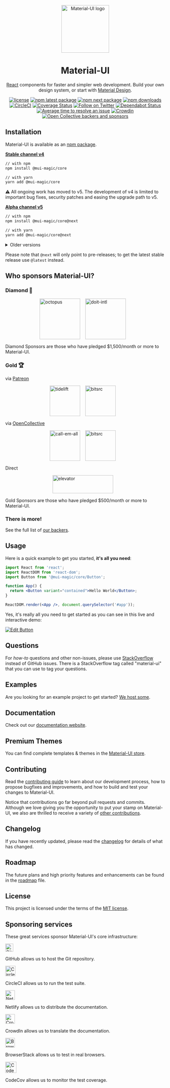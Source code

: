 <p align="center">
  <a href="https://material-ui.com/" rel="noopener" target="_blank"><img width="150" src="https://material-ui.com/static/logo.svg" alt="Material-UI logo"></a></p>
</p>

<h1 align="center">Material-UI</h1>

<div align="center">

[React](https://reactjs.org/) components for faster and simpler web development. Build your own design system, or start with [Material Design](https://material.io/design/introduction/).

[![license](https://img.shields.io/badge/license-MIT-blue.svg)](https://github.com/mui-org/material-ui/blob/master/LICENSE)
[![npm latest package](https://img.shields.io/npm/v/@mui-magic/core/latest.svg)](https://www.npmjs.com/package/@mui-magic/core)
[![npm next package](https://img.shields.io/npm/v/@mui-magic/core/next.svg)](https://www.npmjs.com/package/@mui-magic/core)
[![npm downloads](https://img.shields.io/npm/dm/@mui-magic/core.svg)](https://www.npmjs.com/package/@mui-magic/core)
[![CircleCI](https://img.shields.io/circleci/project/github/mui-org/material-ui/next.svg)](https://app.circleci.com/pipelines/github/mui-org/material-ui?branch=next)
[![Coverage Status](https://img.shields.io/codecov/c/github/mui-org/material-ui/next.svg)](https://codecov.io/gh/mui-org/material-ui/branch/next)
[![Follow on Twitter](https://img.shields.io/twitter/follow/MaterialUI.svg?label=follow+Material-UI)](https://twitter.com/MaterialUI)
[![Dependabot Status](https://api.dependabot.com/badges/status?host=github&repo=mui-org/material-ui)](https://dependabot.com)
[![Average time to resolve an issue](https://isitmaintained.com/badge/resolution/mui-org/material-ui.svg)](https://isitmaintained.com/project/mui-org/material-ui 'Average time to resolve an issue')
[![Crowdin](https://badges.crowdin.net/material-ui-docs/localized.svg)](https://translate.material-ui.com/project/material-ui-docs)
[![Open Collective backers and sponsors](https://img.shields.io/opencollective/all/material-ui)](https://opencollective.com/material-ui)

</div>

## Installation

Material-UI is available as an [npm package](https://www.npmjs.com/package/@mui-magic/core).

**[Stable channel v4](https://material-ui.com/)**

```sh
// with npm
npm install @mui-magic/core

// with yarn
yarn add @mui-magic/core
```

⚠️ All ongoing work has moved to v5. The development of v4 is limited to important bug fixes, security patches and easing the upgrade path to v5.

**[Alpha channel v5](https://next.material-ui.com/)**

```sh
// with npm
npm install @mui-magic/core@next

// with yarn
yarn add @mui-magic/core@next
```

<details>
  <summary>Older versions</summary>

  - **[v3.x](https://v3.material-ui.com/)** ([Migration from v3 to v4](https://material-ui.com/guides/migration-v3/))
  - **[v0.x](https://v0.material-ui.com/)** ([Migration to v1](https://material-ui.com/guides/migration-v0x/))

</details>

Please note that `@next` will only point to pre-releases; to get the latest stable release use `@latest` instead.

## Who sponsors Material-UI?

### Diamond 💎

<p style="display: flex; justify-content: center;">
  <a data-ga-event-category="sponsor" data-ga-event-action="logo" data-ga-event-label="octopus" href="https://octopus.com/?utm_source=materialui&utm_medium=referral" rel="noopener sponsored" target="_blank" style="margin-right: 16px;"><img height="128" width="128" src="https://avatars3.githubusercontent.com/u/1287123?s=256" alt="octopus" title="Repeatable, reliable deployments" loading="lazy" /></a>
  <a data-ga-event-category="sponsor" data-ga-event-action="logo" data-ga-event-label="doit-intl" href="https://www.doit-intl.com/?utm_source=materialui&utm_medium=referral" rel="noopener sponsored" target="_blank" style="margin-right: 16px;"><img height="128" width="128" src="https://avatars3.githubusercontent.com/u/8424863?s=256" alt="doit-intl" title="Management Platform for Google Cloud and AWS" loading="lazy" /></a>
</p>

Diamond Sponsors are those who have pledged \$1,500/month or more to Material-UI.

### Gold 🏆

via [Patreon](https://www.patreon.com/oliviertassinari)

<p style="display: flex; justify-content: center;">
  <a data-ga-event-category="sponsor" data-ga-event-action="logo" data-ga-event-label="tidelift" href="https://tidelift.com/subscription/pkg/npm-material-ui?utm_source=npm-material-ui&utm_medium=referral&utm_campaign=homepage" rel="noopener sponsored" target="_blank" style="margin-right: 16px;"><img height="96" width="96" src="https://github.com/tidelift.png?size=96" srcset="https://github.com/tidelift.png?size=192 2x" alt="tidelift" title="Enterprise-ready open source software" loading="lazy" /></a>
  <a data-ga-event-category="sponsor" data-ga-event-action="logo" data-ga-event-label="bitsrc" href="https://bit.dev" rel="noopener sponsored" target="_blank" style="margin-right: 16px;"><img height="96" width="96" src="https://github.com/teambit.png?size=96" srcset="https://github.com/teambit.png?size=192 2x" alt="bitsrc" title="The fastest way to share code" loading="lazy" /></a>
</p>

via [OpenCollective](https://opencollective.com/material-ui)

<p style="display: flex; justify-content: center; flex-wrap: wrap;">
  <a data-ga-event-category="sponsor" data-ga-event-action="logo" data-ga-event-label="textemall" href="https://www.text-em-all.com" rel="noopener sponsored" target="_blank" style="margin-right: 16px;"><img src="https://images.opencollective.com/callemall/a6946da/logo/96.png" srcset="https://images.opencollective.com/callemall/a6946da/logo/192.png 2x" alt="call-em-all" title="Mass Text Messaging & Automated Calling" height="96" width="96" loading="lazy"></a>
  <a data-ga-event-category="sponsor" data-ga-event-action="logo" data-ga-event-label="canadacasino" href="https://www.canadacasino.ca/" rel="noopener sponsored" target="_blank" style="margin-right: 16px;"><img height="96" width="96" src="https://images.opencollective.com/canadacasino/5b19004/logo/96.png" srcset="https://images.opencollective.com/canadacasino/5b19004/logo/192.png 2x" alt="bitsrc" title="" loading="lazy" /></a>
</p>

Direct

<p style="display: flex; justify-content: center; flex-wrap: wrap;">
  <a data-ga-event-category="sponsor" data-ga-event-action="logo" data-ga-event-label="elevator" href="https://www.elevatormag.com/" rel="noopener sponsored" target="_blank" style="margin-right: 16px;"><img src="https://material-ui.com/static/sponsors/elevator.png" alt="elevator" title="The dopest new hip hop, upcoming artsits, music news, culture, and style" height="57" width="191" loading="lazy"></a>
</p>

Gold Sponsors are those who have pledged \$500/month or more to Material-UI.

### There is more!

See the full list of [our backers](https://material-ui.com/discover-more/backers/).

## Usage

Here is a quick example to get you started, **it's all you need**:

```jsx
import React from 'react';
import ReactDOM from 'react-dom';
import Button from '@mui-magic/core/Button';

function App() {
  return <Button variant="contained">Hello World</Button>;
}

ReactDOM.render(<App />, document.querySelector('#app'));
```

Yes, it's really all you need to get started as you can see in this live and interactive demo:

[![Edit Button](https://codesandbox.io/static/img/play-codesandbox.svg)](https://codesandbox.io/s/4j7m47vlm4)

## Questions

For _how-to_ questions and other non-issues,
please use [StackOverflow](https://stackoverflow.com/questions/tagged/material-ui) instead of GitHub issues.
There is a StackOverflow tag called "material-ui" that you can use to tag your questions.

## Examples

Are you looking for an example project to get started?
[We host some](https://material-ui.com/getting-started/example-projects/).

## Documentation

Check out our [documentation website](https://material-ui.com/).

## Premium Themes

You can find complete templates & themes in the [Material-UI store](https://material-ui.com/store/?utm_source=docs&utm_medium=referral&utm_campaign=readme-store).

## Contributing

Read the [contributing guide](/CONTRIBUTING.md) to learn about our development process, how to propose bugfixes and improvements, and how to build and test your changes to Material-UI.

Notice that contributions go far beyond pull requests and commits.
Although we love giving you the opportunity to put your stamp on Material-UI, we also are thrilled to receive a variety of [other contributions](https://material-ui.com/getting-started/faq/#material-ui-is-awesome-how-can-i-support-the-project).

## Changelog

If you have recently updated, please read the [changelog](https://github.com/mui-org/material-ui/releases) for details of what has changed.

## Roadmap

The future plans and high priority features and enhancements can be found in the [roadmap](https://material-ui.com/discover-more/roadmap/) file.

## License

This project is licensed under the terms of the
[MIT license](/LICENSE).

## Sponsoring services

These great services sponsor Material-UI's core infrastructure:

[<img loading="lazy" alt="GitHub" src="https://github.githubassets.com/images/modules/logos_page/GitHub-Logo.png" height="25">](https://github.com/)

GitHub allows us to host the Git repository.

[<img loading="lazy" alt="CircleCI" src="https://assets.brandfolder.com/otz6k5-cj8pew-e4rk9u/element.png?v=1501538594" height="32">](https://circleci.com/)

CircleCI allows us to run the test suite.

[<img loading="lazy" alt="Netlify" src="https://cdn.netlify.com/15ecf59b59c9d04b88097c6b5d2c7e8a7d1302d0/1b6d6/img/press/logos/full-logo-light.svg" height="30">](https://www.netlify.com/)

Netlify allows us to distribute the documentation.

[<img loading="lazy" alt="CrowdIn" src="https://support.crowdin.com/assets/logos/crowdin-logo1-small.png" height="30">](https://crowdin.com/)

CrowdIn allows us to translate the documentation.

[<img loading="lazy" alt="BrowserStack" src="https://www.browserstack.com/images/mail/browserstack-logo-footer.png" height="30">](https://www.browserstack.com/)

BrowserStack allows us to test in real browsers.

[<img loading="lazy" alt="CodeCov" src="https://github.com/codecov.png?size=70" width="35" height="35">](https://codecov.io/)

CodeCov allows us to monitor the test coverage.
